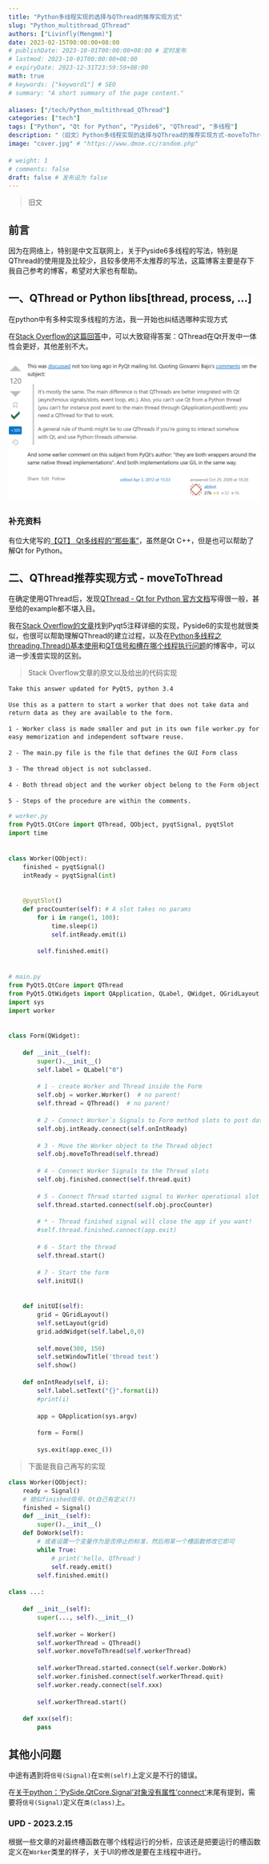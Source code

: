 ```yaml
---
title: "Python多线程实现的选择与QThread的推荐实现方式"
slug: "Python_multithread_QThread"
authors: ["Livinfly(Mengmm)"]
date: 2023-02-15T00:00:00+08:00
# publishDate: 2023-10-01T00:00:00+08:00 # 定时发布
# lastmod: 2023-10-01T00:00:00+08:00
# expiryDate: 2023-12-31T23:59:59+08:00
math: true
# keywords: ["keyword1"] # SEO
# summary: "A short summary of the page content."

aliases: ["/tech/Python_multithread_QThread"]
categories: ["tech"]
tags: ["Python", "Qt for Python", "Pyside6", "QThread", "多线程"]
description: "（旧文）Python多线程实现的选择与QThread的推荐实现方式-moveToThread"
image: "cover.jpg" # "https://www.dmoe.cc/random.php"

# weight: 1
# comments: false
draft: false # 发布设为 false
---
```


> 旧文

## 前言



因为在网络上，特别是中文互联网上，关于Pyside6多线程的写法，特别是QThread的使用提及比较少，且较多使用不太推荐的写法，这篇博客主要是存下我自己参考的博客，希望对大家也有帮助。



## 一、QThread or Python libs[thread, process, ...]



在python中有多种实现多线程的方法，我一开始也纠结选哪种实现方式

在[Stack Overflow的这篇回答](https://stackoverflow.com/questions/1595649/threading-in-a-pyqt-application-use-qt-threads-or-python-threads/1645666#1645666)中，可以大致窥得答案：QThread在Qt开发中一体性会更好，其他差别不大。


![Stack Overflow文章的原文](QThread.assets/image-20230212223743905.png)


### 补充资料



有位大佬写的[【QT】 Qt多线程的“那些事”](https://www.cnblogs.com/lcgbk/p/13967448.html)，虽然是Qt C++，但是也可以帮助了解Qt for Python。



## 二、QThread推荐实现方式 - moveToThread



在确定使用QThread后，发现[QThread - Qt for Python 官方文档](https://doc.qt.io/qtforpython/PySide6/QtCore/QThread.html)写得很一般，甚至给的example都不堪入目。



我在[Stack Overflow的文章](https://stackoverflow.com/questions/6783194/background-thread-with-qthread-in-pyqt/33453124#33453124)找到Pyqt5注释详细的实现，Pyside6的实现也就很类似，也很可以帮助理解QThread的建立过程，以及在[Python多线程之threading.Thread()基本使用](https://www.cnblogs.com/rainbow-tan/p/16305562.html)和[QT信号和槽在哪个线程执行问题](https://www.cnblogs.com/wangshaowei/p/8384474.html)的博客中，可以进一步浅尝实现的区别。



>   Stack Overflow文章的原文以及给出的代码实现



```
Take this answer updated for PyQt5, python 3.4

Use this as a pattern to start a worker that does not take data and return data as they are available to the form.

1 - Worker class is made smaller and put in its own file worker.py for easy memorization and independent software reuse.

2 - The main.py file is the file that defines the GUI Form class

3 - The thread object is not subclassed.

4 - Both thread object and the worker object belong to the Form object

5 - Steps of the procedure are within the comments.
```

```python
# worker.py
from PyQt5.QtCore import QThread, QObject, pyqtSignal, pyqtSlot
import time


class Worker(QObject):
    finished = pyqtSignal()
    intReady = pyqtSignal(int)


    @pyqtSlot()
    def procCounter(self): # A slot takes no params
        for i in range(1, 100):
            time.sleep(1)
            self.intReady.emit(i)

        self.finished.emit()


# main.py
from PyQt5.QtCore import QThread
from PyQt5.QtWidgets import QApplication, QLabel, QWidget, QGridLayout
import sys
import worker


class Form(QWidget):

	def __init__(self):
		super().__init__()
       	self.label = QLabel("0")

       	# 1 - create Worker and Thread inside the Form
       	self.obj = worker.Worker()  # no parent!
        self.thread = QThread()  # no parent!

        # 2 - Connect Worker`s Signals to Form method slots to post data.
        self.obj.intReady.connect(self.onIntReady)

        # 3 - Move the Worker object to the Thread object
        self.obj.moveToThread(self.thread)

        # 4 - Connect Worker Signals to the Thread slots
        self.obj.finished.connect(self.thread.quit)

        # 5 - Connect Thread started signal to Worker operational slot method
        self.thread.started.connect(self.obj.procCounter)

        # * - Thread finished signal will close the app if you want!
        #self.thread.finished.connect(app.exit)

        # 6 - Start the thread
        self.thread.start()

        # 7 - Start the form
        self.initUI()


	def initUI(self):
		grid = QGridLayout()
        self.setLayout(grid)
        grid.addWidget(self.label,0,0)

        self.move(300, 150)
        self.setWindowTitle('thread test')
        self.show()

	def onIntReady(self, i):
        self.label.setText("{}".format(i))
        #print(i)

        app = QApplication(sys.argv)

        form = Form()

        sys.exit(app.exec_())
```



>   下面是我自己再写的实现



```python
class Worker(QObject):
    ready = Signal()
    # 貌似finished信号，Qt自己有定义(?)
    finished = Signal()
    def __init__(self):
        super().__init__()
    def DoWork(self):
        # 或者设置一个变量作为是否停止的标准，然后用某一个槽函数修改它即可
        while True:
            # print('hello, QThread')
            self.ready.emit()
        self.finished.emit()

class ...:
    
    def __init__(self):
        super(..., self).__init__()
        
        self.worker = Worker()
        self.workerThread = QThread()
        self.worker.moveToThread(self.workerThread)

        self.workerThread.started.connect(self.worker.DoWork)
        self.worker.finished.connect(self.workerThread.quit)
        self.worker.ready.connect(self.xxx)

        self.workerThread.start()
    
    def xxx(self):
        pass
```

## 其他小问题

中途有遇到将`信号(Signal)`在`实例(self)`上定义是不行的错误。

在[关于python：’PySide.QtCore.Signal’对象没有属性’connect’](https://www.codenong.com/36559713/)末尾有提到，需要将`信号(Signal)`定义在`类(class)`上。



### UPD - 2023.2.15

根据一些文章的对最终槽函数在哪个线程运行的分析，应该还是把要运行的槽函数定义在`Worker`类里的样子，关于UI的修改是要在主线程中进行。